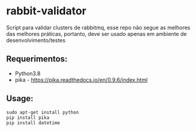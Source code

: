 # rabbit-validator
Script para validar clusters de rabbitmq, esse repo não segue as melhores das melhores práticas, portanto, deve ser usado apenas em ambiente de desenvolvimento/testes

## Requerimentos:

- Python3.8
- pika - https://pika.readthedocs.io/en/0.9.6/index.html

## Usage:

~~~
sudo apt-get install python
pip install pika
pip install datetime
~~~